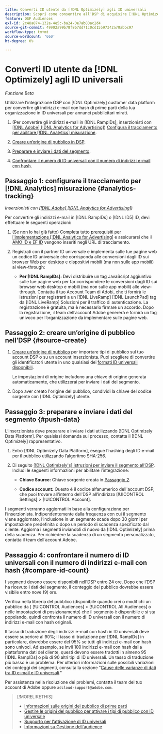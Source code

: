 ```yaml
---
title: Converti ID utente da [!DNL Optimizely] agli ID universali
description: Scopri come consentire all’DSP di acquisire [!DNL Optimizely] segmenti di prime parti.
feature: DSP Audiences
exl-id: 2c48a874-132a-4e5c-ba24-0e7ab80ac2d4
source-git-commit: 49902a99b78f867dd71c0cd15b97342a70abbc97
workflow-type: tm+mt
source-wordcount: '660'
ht-degree: 0%

---
```


# Converti ID utente da [!DNL Optimizely] agli ID universali

*Funzione Beta*

Utilizzare l’integrazione DSP con [!DNL Optimizely] customer data platform per convertire gli indirizzi e-mail con hash di prime parti della tua organizzazione in ID universali per annunci pubblicitari mirati.

1. (Per convertire gli indirizzi e-mail in [!DNL RampIDs]<!-- or [!DNL ID5] IDs -->; inserzionisti con [[!DNL Adobe] [!DNL Analytics for Advertising]](/help/integrations/analytics/overview.md)) [Configura il tracciamento per abilitare [!DNL Analytics] misurazione](#analytics-tracking).

1. [Creare un’origine di pubblico in DSP](#source-create).

1. [Preparare e inviare i dati del segmento](#push-data).

1. [Confrontare il numero di ID universali con il numero di indirizzi e-mail con hash](#compare-id-count).

## Passaggio 1: configurare il tracciamento per [!DNL Analytics] misurazione {#analytics-tracking}

*Inserzionisti con [[!DNL Adobe] [!DNL Analytics for Advertising]](/help/integrations/analytics/overview.md))*

Per convertire gli indirizzi e-mail in [!DNL RampIDs] o [!DNL ID5] ID, devi effettuare le seguenti operazioni:

1. (Se non lo hai già fatto) Completa tutto [prerequisiti per l&#39;implementazione [!DNL Analytics for Advertising]](/help/integrations/analytics/prerequisites.md) e assicurarsi che il [AMO ID e EF ID](/help/integrations/analytics/ids.md) vengono inseriti negli URL di tracciamento.

1. Registrati con il partner ID universale e implementa sulle tue pagine web un codice ID universale che corrisponda alle conversioni dagli ID sui browser Web per desktop e dispositivi mobili (ma non sulle app mobili) ai view-through:

   * **Per [!DNL RampIDs]:** Devi distribuire un tag JavaScript aggiuntivo sulle tue pagine web per far corrispondere le conversioni dagli ID sui browser web desktop e mobili (ma non sulle app mobili) alle view-through. Contatta il tuo Account Team di Adobi, che ti fornirà le istruzioni per registrarti a un [!DNL LiveRamp] [!DNL LaunchPad] tag da [!DNL LiveRamp] Soluzioni per il traffico di autenticazione. La registrazione è gratuita, ma è necessario firmare un accordo. Dopo la registrazione, il team dell’account Adobe genererà e fornirà un tag univoco per l’organizzazione da implementare sulle pagine web.

## Passaggio 2: creare un’origine di pubblico nell’DSP {#source-create}

1. [Creare un’origine di pubblico](source-manage.md) per importare tipi di pubblico sul tuo account DSP o su un account inserzionista. Puoi scegliere di convertire gli identificatori utente in uno qualsiasi dei [formati ID universali disponibili](source-about.md).

   Le impostazioni di origine includono una chiave di origine generata automaticamente, che utilizzerai per inviare i dati del segmento.

1. Dopo aver creato l&#39;origine del pubblico, condividi la chiave del codice sorgente con [!DNL Optimizely] utente.

## Passaggio 3: preparare e inviare i dati del segmento {#push-data}

L’inserzionista deve preparare e inviare i dati utilizzando [!DNL Optimizely Data Platform]. Per qualsiasi domanda sul processo, contatta il [!DNL Optimizely] rappresentativo.

1. Entro [!DNL Optimizely Data Platform], esegue l’hashing degli ID e-mail per il pubblico utilizzando l’algoritmo SHA-256.

1. Di seguito [[!DNL Optimizely's] istruzioni per inviare il segmento all’DSP](https://support.optimizely.com/hc/en-us/articles/27974930963981-Integrate-Adobe-Ads). Includi le seguenti informazioni per abilitare l’integrazione:

   * **Chiave Source:** Chiave sorgente creata in [Passaggio 2](#source-create).

   * **Codice account:** Questo è il codice alfanumerico dell&#39;account DSP, che puoi trovare all&#39;interno dell&#39;DSP all&#39;indirizzo [!UICONTROL Settings] > [!UICONTROL Account].

I segmenti verranno aggiornati in base alla configurazione per l’inserzionista. Indipendentemente dalla frequenza con cui il segmento viene aggiornato, l’inclusione in un segmento scade dopo 30 giorni per impostazione predefinita o dopo un periodo di scadenza specificato dal cliente. Aggiorna i segmenti inviandoli di nuovo da [!DNL Optimizely] prima della scadenza. Per richiedere la scadenza di un segmento personalizzato, contatta il team dell’account Adobe.

## Passaggio 4: confrontare il numero di ID universali con il numero di indirizzi e-mail con hash {#compare-id-count}

I segmenti devono essere disponibili nell’DSP entro 24 ore. Dopo che l’DSP ha ricevuto i dati del segmento, il conteggio del pubblico dovrebbe essere visibile entro nove (9) ore.

Verifica nella libreria del pubblico (disponibile quando crei o modifichi un pubblico da ) [!UICONTROL Audiences] > [!UICONTROL All Audiences] o nelle impostazioni di posizionamento) che il segmento è disponibile e si sta popolando, quindi confronta il numero di ID universali con il numero di indirizzi e-mail con hash originali.

Il tasso di traduzione degli indirizzi e-mail con hash in ID universali deve essere superiore al 90%; il tasso di traduzione per [!DNL RampIDs] in particolare, dovrebbe essere del 95% se tutti gli indirizzi e-mail con hash sono univoci. Ad esempio, se invii 100 indirizzi e-mail con hash dalla piattaforma dati del cliente, questi devono essere tradotti in almeno 95 [!DNL RampIDs] o più di 90 altri tipi di ID universali. Un tasso di traduzione più basso è un problema. Per ulteriori informazioni sulle possibili variazioni dei conteggi dei segmenti, consulta la sezione &quot;[Cause delle varianze di dati tra ID e-mail e ID universali](#universal-ids-data-variances).&quot;

Per assistenza nella risoluzione dei problemi, contatta il team del tuo account di Adobe oppure `adcloud-support@adobe.com`.

>[!MORELIKETHIS]
>
>* [Informazioni sulle origini del pubblico di prime parti](/help/dsp/audiences/sources/source-about.md)
>* [Gestire le origini del pubblico per attivare i tipi di pubblico con ID universale](source-manage.md)
>* [Supporto per l’attivazione di ID universali](/help/dsp/audiences/universal-ids.md)
>* [Informazioni su Gestione dell&#39;audience](/help/dsp/audiences/audience-about.md)
